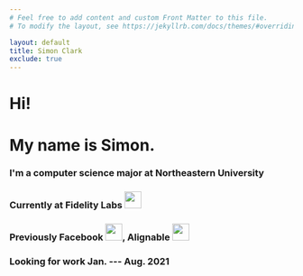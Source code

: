 ```yaml
---
# Feel free to add content and custom Front Matter to this file.
# To modify the layout, see https://jekyllrb.com/docs/themes/#overriding-theme-defaults

layout: default
title: Simon Clark
exclude: true
---
```


# Hi!

# My name is Simon.


###  I'm a computer science major at Northeastern University
### Currently at Fidelity Labs <img src="{{site.baseurl}}/assets/img/fidelity.png" width="30px">
### Previously Facebook  <img src="{{site.baseurl}}/assets/img/facebook.png" width="30px">, Alignable <img src="{{site.baseurl}}/assets/img/alignable.png" width="30px">
### Looking for work Jan. --- Aug. 2021
